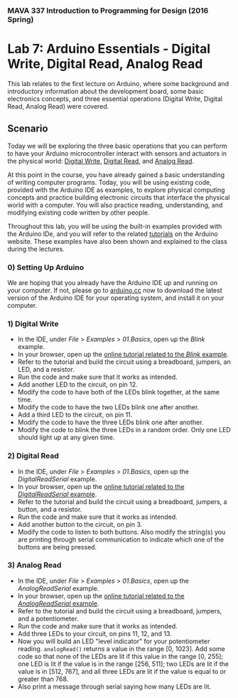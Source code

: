 ### MAVA 337 Introduction to Programming for Design  (2016 Spring)

# Lab 7: Arduino Essentials - Digital Write, Digital Read, Analog Read

This lab relates to the first lecture on Arduino, where some background and introductory information about the development board, some basic electronics concepts, and three essential operations (Digital Write, Digital Read, Analog Read) were covered.

## Scenario

Today we will be exploring the three basic operations that you can perform to have your Arduino microcontroller interact with sensors and actuators in the physical world: [Digital Write](https://www.arduino.cc/en/Reference/DigitalWrite), [Digital Read](https://www.arduino.cc/en/Reference/DigitalRead), and [Analog Read](https://www.arduino.cc/en/Reference/AnalogRead).

At this point in the course, you have already gained a basic understanding of writing computer programs. Today, you will be using existing code, provided with the Arduino IDE as examples, to explore physical computing concepts and practice building electronic circuits that interface the physical world with a computer. You will also practice reading, understanding, and modifying existing code written by other people.

Throughout this lab, you will be using the built-in examples provided with the Arduino IDe, and you will refer to the related [tutorials](https://www.arduino.cc/en/Tutorial/HomePage) on the Arduino website. These examples have also been shown and explained to the class during the lectures.

### 0) Setting Up Arduino

We are hoping that you already have the Arduino IDE up and running on your computer. If not, please go to [arduino.cc](http://arduino.cc/) now to download the latest version of the Arduino IDE for your operating system, and install it on your computer.

### 1) Digital Write

- In the IDE, under *File* > *Examples* > *01.Basics*, open up the *Blink* example.
- In your browser, open up the [online tutorial related to the *Blink* example](https://www.arduino.cc/en/Tutorial/Blink).
- Refer to the tutorial and build the circuit using a breadboard, jumpers, an LED, and a resistor.
- Run the code and make sure that it works as intended.
- Add another LED to the circuit, on pin 12.
- Modify the code to have both of the LEDs blink together, at the same time.
- Modify the code to have the two LEDs blink one after another.
- Add a third LED to the circuit, on pin 11.
- Modify the code to have the three LEDs blink one after another.
- Modify the code to blink the three LEDs in a random order. Only one LED should light up at any given time.

### 2) Digital Read

- In the IDE, under *File* > *Examples* > *01.Basics*, open up the *DigitalReadSerial* example.
- In your browser, open up the [online tutorial related to the *DigitalReadSerial* example](https://www.arduino.cc/en/Tutorial/DigitalReadSerial).
- Refer to the tutorial and build the circuit using a breadboard, jumpers, a button, and a resistor.
- Run the code and make sure that it works as intended.
- Add another button to the circuit, on pin 3.
- Modify the code to listen to both buttons. Also modify the string(s) you are printing through serial communication to indicate which one of the buttons are being pressed.

### 3) Analog Read

- In the IDE, under *File* > *Examples* > *01.Basics*, open up the *AnalogReadSerial* example.
- In your browser, open up the [online tutorial related to the *AnalogReadSerial* example](https://www.arduino.cc/en/Tutorial/AnalogReadSerial).
- Refer to the tutorial and build the circuit using a breadboard, jumpers, and a potentiometer.
- Run the code and make sure that it works as intended.
- Add three LEDs to your circuit, on pins 11, 12, and 13.
- Now you will build an LED "level indicator" for your potentiometer reading. `analogRead()` returns a value in the range [0, 1023]. Add some code so that none of the LEDs are lit if this value in the range [0, 255]; one LED is lit if the value is in the range [256, 511]; two LEDs are lit if the value is in [512, 767], and all three LEDs are lit if the value is equal to or greater than 768.
- Also print a message through serial saying how many LEDs are lit. 
